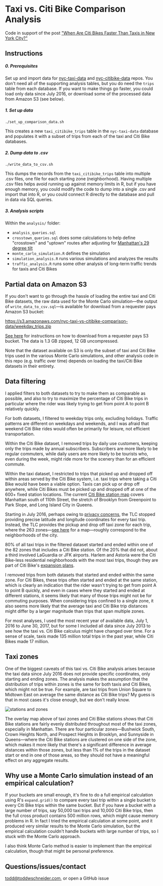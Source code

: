 # Taxi vs. Citi Bike Comparison Analysis

Code in support of the post ["When Are Citi Bikes Faster Than Taxis in New York City?"](http://toddwschneider.com/posts/taxi-vs-citi-bike-nyc/)

## Instructions

##### 0. Prerequisites

Set up and import data for [nyc-taxi-data](https://github.com/toddwschneider/nyc-taxi-data) and [nyc-citibike-data](https://github.com/toddwschneider/nyc-citibike-data) repos. You don't need all of the supporting analysis tables, but you do need the `trips` table from each database. If you want to make things go faster, you could load only data since July 2016, or download some of the processed data from Amazon S3 (see below).

##### 1. Set up data

`./set_up_comparison_data.sh`

This creates a new `taxi_citibike_trips` table in the `nyc-taxi-data` database and populates it with a subset of trips from each of the taxi and Citi Bike databases.

##### 2. Dump data to .csv

`./write_data_to_csv.sh`

This dumps the records from the `taxi_citibike_trips` table into multiple .csv files, one file for each starting zone (neighborhood). Having multiple .csv files helps avoid running up against memory limits in R, but if you have enough memory, you could modify the code to dump into a single .csv and import that into R, or you could connect R directly to the database and pull in data via SQL queries.

##### 3. Analysis scripts

Within the `analysis/` folder:

- `analysis_queries.sql`
- `crosstown_queries.sql` does some calculations to help define "crosstown" and "uptown" routes after adjusting for [Manhattan's 29 degree tilt](http://www.charlespetzold.com/etc/AvenuesOfManhattan/)
- `monte_carlo_simulation.R` defines the simulation
- `simulation_analysis.R` runs various simulations and analyzes the results
- `traffic_analysis.R` runs some other analysis of long-term traffic trends for taxis and Citi Bikes

## Partial data on Amazon S3

If you don't want to go through the hassle of loading the entire taxi and Citi Bike datasets, the raw data used for the Monte Carlo simulation—the output of `write_data_to_csv.sql`—is available for download from a requester pays Amazon S3 bucket:

https://s3.amazonaws.com/nyc-taxi-vs-citibike-comparison-data/weekday_trips.zip

[See here](http://docs.aws.amazon.com/AmazonS3/latest/dev/ObjectsinRequesterPaysBuckets.html) for instructions on how to download from a requester pays S3 bucket. The data is 1.3 GB zipped, 12 GB uncompressed.

Note that the dataset available on S3 is only the subset of taxi and Citi Bike trips used in the various Monte Carlo simulations, and other analysis code in this repo (e.g. traffic over time) depends on loading the taxi/Citi Bike datasets in their entirety.

## Data filtering

I applied filters to both datasets to try to make them as comparable as possible, and also to try to maximize the percentage of Citi Bike trips in particular where the rider was likely trying to get from point A to point B relatively quickly.

For both datasets, I filtered to weekday trips only, excluding holidays. Traffic patterns are different on weekdays and weekends, and I was afraid that weekend Citi Bike rides would often be primarily for leisure, not efficient transportation.

Within the Citi Bike dataset, I removed trips by daily use customers, keeping only the trips made by annual subscribers. Subscribers are more likely to be regular commuters, while daily users are more likely to be tourists who, even during the week, might ride more for the scenery than for an efficient commute.

Within the taxi dataset, I restricted to trips that picked up and dropped off within areas served by the Citi Bike system, i.e. taxi trips where taking a Citi Bike would have been a viable option. Taxis can pick up or drop off anywhere, while Citi Bikes must be picked up and dropped off at one of the 600+ fixed station locations. The current [Citi Bike station map](https://member.citibikenyc.com/map/) covers Manhattan south of 110th Street, the stretch of Brooklyn from Greenpoint to Park Slope, and Long Island City in Queens.

Starting in July 2016, perhaps owing to [privacy concerns](http://toddwschneider.com/posts/analyzing-1-1-billion-nyc-taxi-and-uber-trips-with-a-vengeance/#data-privacy-concerns), the TLC stopped providing precise latitude and longitude coordinates for every taxi trip. Instead, the TLC provides the pickup and drop off taxi zone for each trip, where the 263 zones—[see here](https://toddwschneider.carto.com/viz/2961a180-ffb1-11e6-a29f-0e233c30368f/public_map) for a map—roughly correspond to the neighborhoods of the city.

80% of all taxi trips in the filtered dataset started and ended within one of the 82 zones that includes a Citi Bike station. Of the 20% that did not, about a third involved LaGuardia or JFK airports. Harlem and Astoria were the Citi Bike-less residential neighborhoods with the most taxi trips, though they are part of Citi Bike's [expansion plans](https://www.dnainfo.com/new-york/20170727/astoria/citi-bike-stations-update-queens-cb1-bike-share-sept-oct-2017).

I removed trips from both datasets that started and ended within the same zone. For Citi Bikes, these trips often started and ended at the same station, which is clearly an indication that the rider wasn't trying to get from point A to point B quickly, and even in cases where they started and ended at different stations, it seems likely that many of those trips might not be for commuting purposes. When considering trips confined to a single zone, it also seems more likely that the average taxi and Citi Bike trip distances might differ by a larger magnitude than trips that span multiple zones.

For most analyses, I used the most recent year of available data, July 1, 2016 to June 30, 2017, but for some I included all data since July 2013 to see how the taxi vs. Citi Bike calculus might have changed over time. For a sense of scale, taxis made 135 million total trips in the past year, while Citi Bikes made 17 million.

## Taxi zones

One of the biggest caveats of this taxi vs. Citi Bike analysis arises because the taxi data since July 2016 does not provide specific coordinates, only starting and ending zones. The analysis makes the assumption that the distribution of trips within zones is the same for both taxis and Citi Bikes, which might not be true. For example, are taxi trips from Union Square to Midtown East on average the same distance as Citi Bike trips? My guess is that in most cases it's close enough, but we don't really know.

![stations and zones](https://user-images.githubusercontent.com/70271/30783529-50a087b8-a112-11e7-8558-edc5745e7f68.png)

The overlay map above of taxi zones and Citi Bike stations shows that Citi Bike stations are fairly evenly distributed throughout most of the taxi zones, especially in Manhattan. There are four particular zones—Bushwick South, Crown Heights North, and Prospect Heights in Brooklyn, and Sunnyside in Queens—where the Citi Bike stations are clustered on one side of the zone, which makes it more likely that there's a significant difference in average distances within those zones, but less than 1% of the trips in the dataset start or end in one of those areas, so they should not have a meaningful effect on any aggregate results.

## Why use a Monte Carlo simulation instead of an empirical calculation?

If your buckets are small enough, it's fine to do a full empirical calculation using R's `expand.grid()` to compare every taxi trip within a single bucket to every Citi Bike trips within the same bucket. But if you have a bucket with a large number of trips, say 50,000 taxi trips and 10,000 Citi Bike trips, then the full cross product contains 500 million rows, which might cause memory problems in R. In fact I tried the empirical calculation at some point, and it produced very similar results to the Monte Carlo simulation, but the empirical calculation couldn't handle buckets with large number of trips, so I stuck with the Monte Carlo approach.

I also think Monte Carlo method is easier to implement than the empirical calculation, though that might be personal preference.

## Questions/issues/contact

todd@toddwschneider.com, or open a GitHub issue
